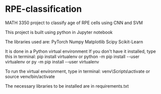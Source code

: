 # RPE-classification
MATH 3350 project to classify age of RPE cells using CNN and SVM

This project is built using python in Jupyter notebook

The libraries used are:
PyTorch
Numpy
Matplotlib
Scipy
Scikit-Learn

It is done in a Python virtual environment 
If you don't have it installed, type this in terminal:
pip install virtualenv
or
python -m pip install --user virtualenv
or
py -m pip install --user virtualenv

To run the virtual environment, type in terminal:
venv\Scripts\activate
or
source venv/bin/activate

The necessary libraries to be installed are in requirements.txt